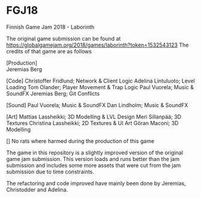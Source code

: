# FGJ18
Finnish Game Jam 2018 - Laborinth

The original game submission can be found at https://globalgamejam.org/2018/games/laborinth?token=1532543123
The credits of that game are as follows<br>

[Production]<br>
Jeremias Berg

[Code]
Christoffer Fridlund; Network & Client Logic
Adelina Lintuluoto;   Level Loading
Tom Olander;          Player Movement & Trap Logic
Paul Vuorela;         Music & SoundFX
Jeremias Berg;        Git Conflicts

[Sound]
Paul Vuorela;         Music & SoundFX
Dan Lindholm;         Music & SoundFX

[Art]
Mattias Lassheikki;   3D Modelling & LVL Design
Meri Sillanpää;       3D Textures
Christina Lassheikki; 2D Textures & UI Art
Göran Maconi;         3D Modelling

[]
No rats where harmed during the production of this game

The game in this repository is a slightly improved version of the original game jam submission. 
This version loads and runs better than the jam submission and includes some more assets that were cut from the 
jam submission due to time constraints. 

The refactoring and code improved have mainly been done by Jeremias, Christodder and Adelina. 
